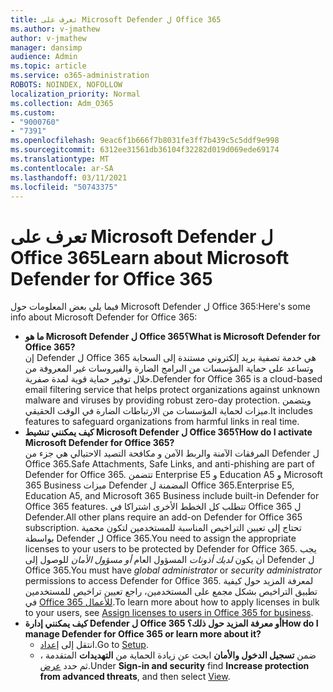 ```yaml
---
title: تعرف على Microsoft Defender ل Office 365
ms.author: v-jmathew
author: v-jmathew
manager: dansimp
audience: Admin
ms.topic: article
ms.service: o365-administration
ROBOTS: NOINDEX, NOFOLLOW
localization_priority: Normal
ms.collection: Adm_O365
ms.custom:
- "9000760"
- "7391"
ms.openlocfilehash: 9eac6f1b666f7b8031fe3ff7b439c5c5ddf9e998
ms.sourcegitcommit: 6312ee31561db36104f32282d019d069ede69174
ms.translationtype: MT
ms.contentlocale: ar-SA
ms.lasthandoff: 03/11/2021
ms.locfileid: "50743375"
---
```

# <a name="learn-about-microsoft-defender-for-office-365"></a><span data-ttu-id="6c819-102">تعرف على Microsoft Defender ل Office 365</span><span class="sxs-lookup"><span data-stu-id="6c819-102">Learn about Microsoft Defender for Office 365</span></span>

<span data-ttu-id="6c819-103">فيما يلي بعض المعلومات حول Microsoft Defender ل Office 365:</span><span class="sxs-lookup"><span data-stu-id="6c819-103">Here's some info about Microsoft Defender for Office 365:</span></span>

- <span data-ttu-id="6c819-104">**ما هو Microsoft Defender ل Office 365؟**</span><span class="sxs-lookup"><span data-stu-id="6c819-104">**What is Microsoft Defender for Office 365?**</span></span>  
    <span data-ttu-id="6c819-105">إن Defender ل Office 365 هي خدمة تصفية بريد إلكتروني مستندة إلى السحابة وتساعد على حماية المؤسسات من البرامج الضارة والفيروسات غير المعروفة من خلال توفير حماية قوية لمدة صفرية.</span><span class="sxs-lookup"><span data-stu-id="6c819-105">Defender for Office 365 is a cloud-based email filtering service that helps protect organizations against unknown malware and viruses by providing robust zero-day protection.</span></span> <span data-ttu-id="6c819-106">ويتضمن ميزات لحماية المؤسسات من الارتباطات الضارة في الوقت الحقيقي.</span><span class="sxs-lookup"><span data-stu-id="6c819-106">It includes features to safeguard organizations from harmful links in real time.</span></span>
- <span data-ttu-id="6c819-107">**كيف يمكنني تنشيط Microsoft Defender ل Office 365؟**</span><span class="sxs-lookup"><span data-stu-id="6c819-107">**How do I activate Microsoft Defender for Office 365?**</span></span>  
    <span data-ttu-id="6c819-108">المرفقات الآمنة والربط الآمن و مكافحة التصيد الاحتيالي هي جزء من Defender ل Office 365.</span><span class="sxs-lookup"><span data-stu-id="6c819-108">Safe Attachments, Safe Links, and anti-phishing are part of Defender for Office 365.</span></span> <span data-ttu-id="6c819-109">تتضمن Enterprise E5 و Education A5 و Microsoft 365 Business ميزات Defender المضمنة ل Office 365.</span><span class="sxs-lookup"><span data-stu-id="6c819-109">Enterprise E5, Education A5, and Microsoft 365 Business include built-in Defender for Office 365 features.</span></span> <span data-ttu-id="6c819-110">تتطلب كل الخطط الأخرى اشتراكا في Office 365 ل Defender.</span><span class="sxs-lookup"><span data-stu-id="6c819-110">All other plans require an add-on Defender for Office 365 subscription.</span></span> <span data-ttu-id="6c819-111">تحتاج إلى تعيين التراخيص المناسبة للمستخدمين لتكون محمية بواسطة Defender ل Office 365.</span><span class="sxs-lookup"><span data-stu-id="6c819-111">You need to assign the appropriate licenses to your users to be protected by Defender for Office 365.</span></span> <span data-ttu-id="6c819-112">يجب أن يكون *لديك أذونات* المسؤول العام *أو مسؤول الأمان* للوصول إلى Defender ل Office 365.</span><span class="sxs-lookup"><span data-stu-id="6c819-112">You must have *global administrator* or *security administrator* permissions to access Defender for Office 365.</span></span> <span data-ttu-id="6c819-113">لمعرفة المزيد حول كيفية تطبيق التراخيص بشكل مجمع على المستخدمين، راجع تعيين تراخيص للمستخدمين في [Office 365 للأعمال](https://go.microsoft.com/fwlink/?linkid=2093435).</span><span class="sxs-lookup"><span data-stu-id="6c819-113">To learn more about how to apply licenses in bulk to your users, see [Assign licenses to users in Office 365 for business](https://go.microsoft.com/fwlink/?linkid=2093435).</span></span>
- <span data-ttu-id="6c819-114">**كيف يمكنني إدارة Defender ل Office 365 أو معرفة المزيد حول ذلك؟**</span><span class="sxs-lookup"><span data-stu-id="6c819-114">**How do I manage Defender for Office 365 or learn more about it?**</span></span>  
  - <span data-ttu-id="6c819-115">انتقل إلى [إعداد](https://go.microsoft.com/fwlink/p/?linkid=2075721).</span><span class="sxs-lookup"><span data-stu-id="6c819-115">Go to [Setup](https://go.microsoft.com/fwlink/p/?linkid=2075721).</span></span>  
  - <span data-ttu-id="6c819-116">ضمن **تسجيل الدخول والأمان** ابحث عن زيادة الحماية من **التهديدات** المتقدمة ، ثم حدد [عرض](https://go.microsoft.com/fwlink/?linkid=2109302).</span><span class="sxs-lookup"><span data-stu-id="6c819-116">Under **Sign-in and security** find **Increase protection from advanced threats**, and then select [View](https://go.microsoft.com/fwlink/?linkid=2109302).</span></span>
